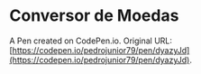 # Conversor de Moedas

A Pen created on CodePen.io. Original URL: [https://codepen.io/pedrojunior79/pen/dyazyJd](https://codepen.io/pedrojunior79/pen/dyazyJd).

